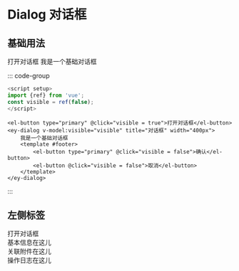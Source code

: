 # Dialog 对话框

## 基础用法
<client-only>
    <el-button type="primary" @click="visible = true">打开对话框</el-button>
    <ey-dialog v-model:visible="visible" title="对话框" width="400px">
        我是一个基础对话框
        <template #footer>
            <el-button type="primary" @click="visible = false">确认</el-button>
            <el-button @click="visible = false">取消</el-button>
        </template>
    </ey-dialog>
</client-only>

::: code-group

```js [script]
<script setup>
import {ref} from 'vue';
const visible = ref(false);
</script>
```

```vue [template]
<el-button type="primary" @click="visible = true">打开对话框</el-button>
<ey-dialog v-model:visible="visible" title="对话框" width="400px">
    我是一个基础对话框
    <template #footer>
        <el-button type="primary" @click="visible = false">确认</el-button>
        <el-button @click="visible = false">取消</el-button>
    </template>
</ey-dialog>
```

:::

## 左侧标签

<client-only>
    <el-button type="primary" @click="visible1 = true">打开对话框</el-button>
    <ey-dialog v-model:visible="visible1" title="对话框" width="600px" :leftMenu="leftMenu" v-model:tabIdx="tabIdx">
        <div v-if="tabIdx == 0">基本信息在这儿</div>
        <div v-else-if="tabIdx == 1">关联附件在这儿</div>
        <div v-else-if="tabIdx == 3">操作日志在这儿</div>
        <template #footer v-if="tabIdx == 3">
            <el-button type="primary" @click="visible1 = false">确认</el-button>
            <el-button @click="visible1 = false">取消</el-button>
        </template>
    </ey-dialog>
</client-only>


<script setup>
import { ref } from 'vue';
const tabIdx = ref(0);
const visible = ref(false);
const visible1 = ref(false);
const leftMenu = ref(['基本信息', '关联附件', '', '操作日志']);
</script>